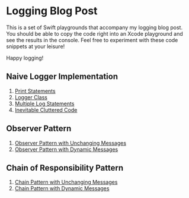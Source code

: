 # Logging Blog Post

This is a set of Swift playgrounds that accompany my logging blog post. You should be able to copy the code right into an Xcode playground and see the results in the console. Feel free to experiment with these code snippets at your leisure!

Happy logging!

## Naive Logger Implementation

1. [Print Statements](https://gist.github.com/cmvandrevala/2856247ead69b337268bda107eb4e19e)
2. [Logger Class](https://gist.github.com/cmvandrevala/54ba49cc612cb3b36c473951247461e7)
3. [Multiple Log Statements](https://gist.github.com/cmvandrevala/f4ac1fec05133005078186776283a230)
4. [Inevitable Cluttered Code](https://gist.github.com/cmvandrevala/8a7bad103a4c6a0b1f64f30f8ff03e74)

## Observer Pattern

1. [Observer Pattern with Unchanging Messages](https://gist.github.com/cmvandrevala/0b623657daae99ae8bfbf3dbfdd7e17d)
2. [Observer Pattern with Dynamic Messages](https://gist.github.com/cmvandrevala/82a0123045ab2f1db205a0f65c7166c6)

## Chain of Responsibility Pattern

1. [Chain Pattern with Unchanging Messages](https://gist.github.com/cmvandrevala/ed1ac3b814af4414da43779dc3197cf2)
2. [Chain Pattern with Dynamic Messages](https://gist.github.com/cmvandrevala/ace57a97636d876519b68848cc01dbc3)
